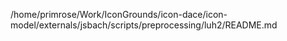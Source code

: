 /home/primrose/Work/IconGrounds/icon-dace/icon-model/externals/jsbach/scripts/preprocessing/luh2/README.md